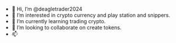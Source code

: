 - 👋 Hi, I’m @deagletrader2024
- 👀 I’m interested in crypto currency and play station and snippers.
- 🌱 I’m currently learning trading crypto.
- 💞️ I’m looking to collaborate on create tokens.
- 📫 

<!---
deagletrader2024/deagletrader2024 is a ✨ special ✨ repository because its `README.md` (this file) appears on your GitHub profile.
You can click the Preview link to take a look at your changes.
--->
